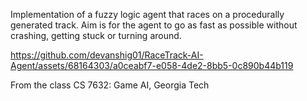 Implementation of a fuzzy logic agent that races on a procedurally generated track. Aim is for the agent to go as fast as possible without crashing, getting stuck or turning around. 

https://github.com/devanshig01/RaceTrack-AI-Agent/assets/68164303/a0ceabf7-e058-4de2-8bb5-0c890b44b119

From the class CS 7632: Game AI, Georgia Tech
